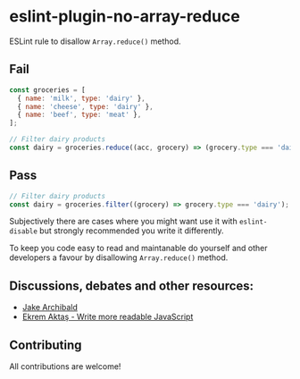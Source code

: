 # eslint-plugin-no-array-reduce
ESLint rule to disallow `Array.reduce()` method.  

<!--
## Install

```bash
npm install eslint-plugin-no-array-reduce
```

and add plugin to `.eslintrc.json` file `extends` array:
```json
"extends": [
  "plugin:no-array-reduce"
],
```
-->
## Fail
```js
const groceries = [
  { name: 'milk', type: 'dairy' },
  { name: 'cheese', type: 'dairy' },
  { name: 'beef', type: 'meat' },
];

// Filter dairy products
const dairy = groceries.reduce((acc, grocery) => (grocery.type === 'dairy' ? acc.concat(grocery) : acc), []);
```
## Pass
```js
// Filter dairy products
const dairy = groceries.filter((grocery) => grocery.type === 'dairy');
```

Subjectively there are cases where you might want use it with `eslint-disable` but strongly recommended you write it differently.

To keep you code easy to read and maintanable do yourself and other developers a favour by disallowing `Array.reduce()` method.

## Discussions, debates and other resources:
- [Jake Archibald](https://twitter.com/jaffathecake/status/1213077702300852224)
- [Ekrem Aktaş - Write more readable JavaScript](https://betterprogramming.pub/think-again-before-you-use-array-reduce-28f785b5aea9)

## Contributing

All contributions are welcome! 
